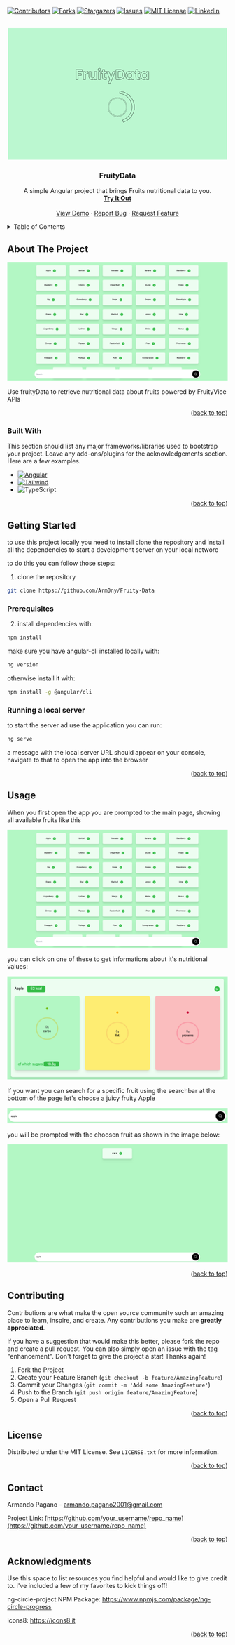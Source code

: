 <!-- Improved compatibility of back to top link: See: https://github.com/Arm0ny/Fruity-Data/pull/73 -->
<a name="readme-top"></a>
<!--
*** Thanks for checking out the Best-README-Template. If you have a suggestion
*** that would make this better, please fork the repo and create a pull request
*** or simply open an issue with the tag "enhancement".
*** Don't forget to give the project a star!
*** Thanks again! Now go create something AMAZING! :D
-->



<!-- PROJECT SHIELDS -->
<!--
*** I'm using markdown "reference style" links for readability.
*** Reference links are enclosed in brackets [ ] instead of parentheses ( ).
*** See the bottom of this document for the declaration of the reference variables
*** for contributors-url, forks-url, etc. This is an optional, concise syntax you may use.
*** https://www.markdownguide.org/basic-syntax/#reference-style-links
-->
[![Contributors][contributors-shield]][contributors-url]
[![Forks][forks-shield]][forks-url]
[![Stargazers][stars-shield]][stars-url]
[![Issues][issues-shield]][issues-url]
[![MIT License][license-shield]][license-url]
[![LinkedIn][linkedin-shield]][linkedin-url]



<!-- PROJECT LOGO -->
<br />
<div align="center">
  <a href="https://github.com/Arm0ny/Fruity-Data">
    <img src="images/logo.png" alt="Logo">
  </a>

  <h3 align="center">FruityData</h3>

  <p align="center">
    A simple Angular project that brings Fruits nutritional data to you.
    <br />
    <a href="https://fruity-data.web.app"><strong>Try It Out </strong></a>
    <br />
    <br />
    <a href="https://fruity-data.web.app">View Demo</a>
    ·
    <a href="https://github.com/Arm0ny/Fruity-Data/issues">Report Bug</a>
    ·
    <a href="https://github.com/Arm0ny/Fruity-Data/issues">Request Feature</a>
  </p>
</div>



<!-- TABLE OF CONTENTS -->
<details>
  <summary>Table of Contents</summary>
  <ol>
    <li>
      <a href="#about-the-project">About The Project</a>
      <ul>
        <li><a href="#built-with">Built With</a></li>
      </ul>
    </li>
    <li>
      <a href="#getting-started">Getting Started</a>
      <ul>
        <li><a href="#prerequisites">Prerequisites</a></li>
        <li><a href="#installation">Installation</a></li>
      </ul>
    </li>
    <li><a href="#usage">Usage</a></li>
    <li><a href="#roadmap">Roadmap</a></li>
    <li><a href="#contributing">Contributing</a></li>
    <li><a href="#license">License</a></li>
    <li><a href="#contact">Contact</a></li>
    <li><a href="#acknowledgments">Acknowledgments</a></li>
  </ol>
</details>



<!-- ABOUT THE PROJECT -->
## About The Project

[![Product Name Screen Shot][product-screenshot]](https://example.com)

Use fruityData to retrieve nutritional data about fruits powered by FruityVice APIs

<p align="right">(<a href="#readme-top">back to top</a>)</p>



### Built With

This section should list any major frameworks/libraries used to bootstrap your project. Leave any add-ons/plugins for the acknowledgements section. Here are a few examples.

* [![Angular][Angular.io]][Angular-url]
* [![Tailwind][TailwindCSS]][Tailwind-url]
* ![TypeScript]

<p align="right">(<a href="#readme-top">back to top</a>)</p>



<!-- GETTING STARTED -->
## Getting Started
to use this project locally you need to install clone the repository and install all the dependencies to start a development server on your local networc

to do this you can follow those steps:
1. clone the repository
```sh
git clone https://github.com/Arm0ny/Fruity-Data
```

### Prerequisites

2. install dependencies with:
```sh
npm install
```

make sure you have angular-cli installed locally with:
```sh
ng version
```
otherwise install it with:
```sh
npm install -g @angular/cli
```

### Running a local server

to start the server ad use the application you can run:
```sh
ng serve
```
a message with the local server URL should appear on your console, navigate to that to open the app into the browser


<p align="right">(<a href="#readme-top">back to top</a>)</p>



<!-- USAGE EXAMPLES -->
## Usage

When you first open the app you are prompted to the main page, showing all available fruits like this

![product-screenshot]

you can click on one of these to get informations about it's nutritional values:

![fruit-details]

If you want you can search for a specific fruit using the searchbar at the bottom of the page
let's choose a juicy fruity Apple

![search]

you will be prompted with the choosen fruit as shown in the image below:

![selected-fruit]

<p align="right">(<a href="#readme-top">back to top</a>)</p>


<!-- CONTRIBUTING -->
## Contributing

Contributions are what make the open source community such an amazing place to learn, inspire, and create. Any contributions you make are **greatly appreciated**.

If you have a suggestion that would make this better, please fork the repo and create a pull request. You can also simply open an issue with the tag "enhancement".
Don't forget to give the project a star! Thanks again!

1. Fork the Project
2. Create your Feature Branch (`git checkout -b feature/AmazingFeature`)
3. Commit your Changes (`git commit -m 'Add some AmazingFeature'`)
4. Push to the Branch (`git push origin feature/AmazingFeature`)
5. Open a Pull Request

<p align="right">(<a href="#readme-top">back to top</a>)</p>



<!-- LICENSE -->
## License

Distributed under the MIT License. See `LICENSE.txt` for more information.

<p align="right">(<a href="#readme-top">back to top</a>)</p>



<!-- CONTACT -->
## Contact

Armando Pagano - armando.pagano2001@gmail.com

Project Link: [https://github.com/your_username/repo_name](https://github.com/your_username/repo_name)

<p align="right">(<a href="#readme-top">back to top</a>)</p>



<!-- ACKNOWLEDGMENTS -->
## Acknowledgments

Use this space to list resources you find helpful and would like to give credit to. I've included a few of my favorites to kick things off!

ng-circle-project NPM Package: https://www.npmjs.com/package/ng-circle-progress

icons8: https://icons8.it
<p align="right">(<a href="#readme-top">back to top</a>)</p>



<!-- MARKDOWN LINKS & IMAGES -->
<!-- https://www.markdownguide.org/basic-syntax/#reference-style-links -->
[contributors-shield]: https://img.shields.io/github/contributors/Arm0ny/Fruity-Data.svg?style=for-the-badge
[contributors-url]: https://github.com/Arm0ny/Fruity-Data/graphs/contributors
[forks-shield]: https://img.shields.io/github/forks/Arm0ny/Fruity-Data.svg?style=for-the-badge
[forks-url]: https://github.com/Arm0ny/Fruity-Data/network/members
[stars-shield]: https://img.shields.io/github/stars/Arm0ny/Fruity-Data.svg?style=for-the-badge
[stars-url]: https://github.com/Arm0ny/Fruity-Data/stargazers
[issues-shield]: https://img.shields.io/github/issues/Arm0ny/Fruity-Data.svg?style=for-the-badge
[issues-url]: https://github.com/Arm0ny/Fruity-Data/issues
[license-shield]: https://img.shields.io/github/license/Arm0ny/Fruity-Data.svg?style=for-the-badge
[license-url]: https://github.com/Arm0ny/Fruity-Data/blob/master/LICENSE.txt
[linkedin-shield]: https://img.shields.io/badge/-LinkedIn-black.svg?style=for-the-badge&logo=linkedin&colorB=555
[linkedin-url]: https://www.linkedin.com/in/armando-pagano-67787916a
[product-screenshot]: images/screenshot.png
[fruit-details]: images/fruit-details.png
[search]: images/search.png
[selected-fruit]: images/selected-fruit.png
[Next.js]: https://img.shields.io/badge/next.js-000000?style=for-the-badge&logo=nextdotjs&logoColor=white
[Next-url]: https://nextjs.org/
[React.js]: https://img.shields.io/badge/React-20232A?style=for-the-badge&logo=react&logoColor=61DAFB
[React-url]: https://reactjs.org/
[Vue.js]: https://img.shields.io/badge/Vue.js-35495E?style=for-the-badge&logo=vuedotjs&logoColor=4FC08D
[Vue-url]: https://vuejs.org/
[Angular.io]: https://img.shields.io/badge/Angular-DD0031?style=for-the-badge&logo=angular&logoColor=white
[Angular-url]: https://angular.io/
[Svelte.dev]: https://img.shields.io/badge/Svelte-4A4A55?style=for-the-badge&logo=svelte&logoColor=FF3E00
[Svelte-url]: https://svelte.dev/
[TailwindCSS]: https://img.shields.io/badge/Tailwind-4A4A55?style=for-the-badge&logo=tailwindcss
[Tailwind-url]: https://tailwindcss.com
[TypeScript]: https://img.shields.io/badge/TypeScript-4A4A55?style=for-the-badge&logo=typescript 
[Laravel.com]: https://img.shields.io/badge/Laravel-FF2D20?style=for-the-badge&logo=laravel&logoColor=white
[Laravel-url]: https://laravel.com
[Bootstrap.com]: https://img.shields.io/badge/Bootstrap-563D7C?style=for-the-badge&logo=bootstrap&logoColor=white
[Bootstrap-url]: https://getbootstrap.com
[JQuery.com]: https://img.shields.io/badge/jQuery-0769AD?style=for-the-badge&logo=jquery&logoColor=white
[JQuery-url]: https://jquery.com 
